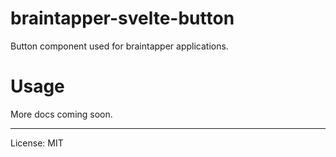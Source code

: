 # braintapper-svelte-button

Button component used for braintapper applications.


# Usage

More docs coming soon.

---

License: MIT